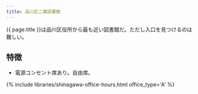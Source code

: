 ```yaml
---
title: 品川区二葉図書館
---
```


{{ page.title }}は品川区役所から最も近い図書館だ。ただし入口を見つけるのは難しい。

## 特徴

* 電源コンセント席あり。自由席。

{% include libraries/shinagawa-office-hours.html office_type='A' %}
